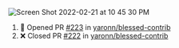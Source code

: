 <!--![online](https://puppeteer-screenshot-two.vercel.app/https:/dev.to/jkga?quality=75&viewportWidth=1250&viewportHeight=950&key=0bb7be77-c9da-4030-aaa2-cbf325b14210&type=jpeg)-->

<!--https://user-images.githubusercontent.com/10413754/132122982-e0b4aa3b-4ec2-4a05-bcd5-02ed95133f1c.mov-->
![Screen Shot 2022-02-21 at 10 45 30 PM](https://user-images.githubusercontent.com/10413754/154978097-d53954dd-e24a-4663-bb5d-3f5cf81f178d.png)



<!--START_SECTION:activity-->
1. 💪 Opened PR [#223](https://github.com/yaronn/blessed-contrib/pull/223) in [yaronn/blessed-contrib](https://github.com/yaronn/blessed-contrib)
2. ❌ Closed PR [#222](https://github.com/yaronn/blessed-contrib/pull/222) in [yaronn/blessed-contrib](https://github.com/yaronn/blessed-contrib)
<!--END_SECTION:activity-->
